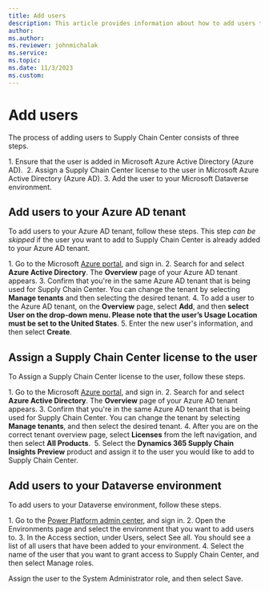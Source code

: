 ```yaml
---
title: Add users
description: This article provides information about how to add users to Microsoft Supply Chain Center.
author: 
ms.author: 
ms.reviewer: johnmichalak
ms.service: 
ms.topic: 
ms.date: 11/3/2023
ms.custom:
---
```


# Add users

The process of adding users to Supply Chain Center consists of three steps. 

1. Ensure that the user is added in Microsoft Azure Active Directory (Azure AD). 
2. Assign a Supply Chain Center license to the user in Microsoft Azure Active Directory (Azure AD).
3. Add the user to your Microsoft Dataverse environment.

## Add users to your Azure AD tenant

To add users to your Azure AD tenant, follow these steps. This step _can be skipped_ if the user you want to add to Supply Chain Center is already added to your Azure AD tenant.

1. Go to the Microsoft [Azure portal](https://portal.azure.com/), and sign in.
2. Search for and select **Azure Active Directory**. The **Overview** page of your Azure AD tenant appears.
3. Confirm that you're in the same Azure AD tenant that is being used for Supply Chain Center. You can change the tenant by selecting **Manage tenants** and then selecting the desired tenant.
4. To add a user to the Azure AD tenant, on the **Overview** page, select **Add**, and then **select User on the drop-down menu. Please note that the user’s Usage Location must be set to the United States**.
5. Enter the new user's information, and then select **Create**.

## Assign a Supply Chain Center license to the user

To Assign a Supply Chain Center license to the user, follow these steps.

1. Go to the Microsoft [Azure portal](https://portal.azure.com/), and sign in.
2. Search for and select **Azure Active Directory**. The **Overview** page of your Azure AD tenant appears.
3. Confirm that you're in the same Azure AD tenant that is being used for Supply Chain Center. You can change the tenant by selecting **Manage tenants**, and then select the desired tenant.
4. After you are on the correct tenant overview page, select **Licenses** from the left navigation, and then select **All Products**. 
5. Select the **Dynamics 365 Supply Chain Insights Preview** product and assign it to the user you would like to add to Supply Chain Center. 

## Add users to your Dataverse environment

To add users to your Dataverse environment, follow these steps.

1. Go to the [Power Platform admin center](https://admin.powerplatform.microsoft.com/), and sign in.
2. Open the Environments page and select the environment that you want to add users to.
3. In the Access section, under Users, select See all. You should see a list of all users that have been added to your environment.
4. Select the name of the user that you want to grant access to Supply Chain Center, and then select Manage roles.

Assign the user to the System Administrator role, and then select Save.
